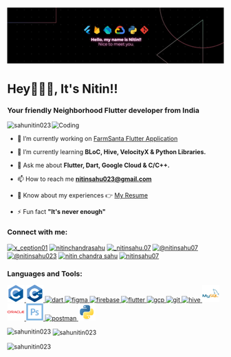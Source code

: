 ![MasterHead](https://github.com/sahunitin023/sahunitin023/blob/main/1685211110230.jpeg)
<h1 align="left">Hey👋🙋‍♂️, It's Nitin!!</h1>
<h3 align="left">Your friendly Neighborhood Flutter developer from India</h3>
<img align="right" alt="Coding" width="400" src="https://camo.githubusercontent.com/8bf6f6d78abc81fcf9c49f10649423e73ea44bc248e83aaae8759d401c829a84/68747470733a2f2f70687973696373677572756b756c2e66696c65732e776f726470726573732e636f6d2f323031392f30322f6368617261637465722d312e676966">

<p align="left"> <img src="https://komarev.com/ghpvc/?username=sahunitin023&label=Profile%20views&color=0e75b6&style=flat" alt="sahunitin023" /> </p>

- 🔭 I’m currently working on [FarmSanta Flutter Application](https://play.google.com/store/apps/details?id=com.farmsanta.farmer)

- 🌱 I’m currently learning **BLoC, Hive, VelocityX & Python Libraries.**

- 💬 Ask me about **Flutter, Dart, Google Cloud & C/C++.**

- 📫 How to reach me **nitinsahu023@gmail.com**

- 📄 Know about my experiences 👉 [My Resume](https://drive.google.com/file/d/1ytdz7UIb38qzdUWLFoX5_HMvfXidM7IN/view?usp=share_link)

- ⚡ Fun fact **"It's never enough"**

<h3 align="left">Connect with me:</h3>
<p align="left">
<a href="https://twitter.com/x_ception01" target="blank"><img align="center" src="https://raw.githubusercontent.com/rahuldkjain/github-profile-readme-generator/master/src/images/icons/Social/twitter.svg" alt="x_ception01" height="30" width="40" /></a>
<a href="https://linkedin.com/in/nitinchandrasahu" target="blank"><img align="center" src="https://raw.githubusercontent.com/rahuldkjain/github-profile-readme-generator/master/src/images/icons/Social/linked-in-alt.svg" alt="nitinchandrasahu" height="30" width="40" /></a>
<a href="https://instagram.com/_nitinsahu.07" target="blank"><img align="center" src="https://raw.githubusercontent.com/rahuldkjain/github-profile-readme-generator/master/src/images/icons/Social/instagram.svg" alt="_nitinsahu.07" height="30" width="40" /></a>
<a href="https://hashnode.com/@nitinsahu07" target="blank"><img align="center" src="https://raw.githubusercontent.com/rahuldkjain/github-profile-readme-generator/master/src/images/icons/Social/hashnode.svg" alt="@nitinsahu07" height="30" width="40" /></a>
<a href="https://medium.com/@nitinsahu023" target="blank"><img align="center" src="https://raw.githubusercontent.com/rahuldkjain/github-profile-readme-generator/master/src/images/icons/Social/medium.svg" alt="@nitinsahu023" height="30" width="40" /></a>
<a href="https://www.youtube.com/@nitinchandrasahu1774" target="blank"><img align="center" src="https://raw.githubusercontent.com/rahuldkjain/github-profile-readme-generator/master/src/images/icons/Social/youtube.svg" alt="nitin chandra sahu" height="30" width="40" /></a>
<a href="https://www.leetcode.com/nitinsahu07" target="blank"><img align="center" src="https://raw.githubusercontent.com/rahuldkjain/github-profile-readme-generator/master/src/images/icons/Social/leet-code.svg" alt="nitinsahu07" height="30" width="40" /></a>
</p>

<h3 align="left">Languages and Tools:</h3>
<p align="left"> <a href="https://www.cprogramming.com/" target="_blank" rel="noreferrer"> <img src="https://raw.githubusercontent.com/devicons/devicon/master/icons/c/c-original.svg" alt="c" width="40" height="40"/> </a> <a href="https://www.w3schools.com/cpp/" target="_blank" rel="noreferrer"> <img src="https://raw.githubusercontent.com/devicons/devicon/master/icons/cplusplus/cplusplus-original.svg" alt="cplusplus" width="40" height="40"/> </a> <a href="https://dart.dev" target="_blank" rel="noreferrer"> <img src="https://www.vectorlogo.zone/logos/dartlang/dartlang-icon.svg" alt="dart" width="40" height="40"/> </a> <a href="https://www.figma.com/" target="_blank" rel="noreferrer"> <img src="https://www.vectorlogo.zone/logos/figma/figma-icon.svg" alt="figma" width="40" height="40"/> </a> <a href="https://firebase.google.com/" target="_blank" rel="noreferrer"> <img src="https://www.vectorlogo.zone/logos/firebase/firebase-icon.svg" alt="firebase" width="40" height="40"/> </a> <a href="https://flutter.dev" target="_blank" rel="noreferrer"> <img src="https://www.vectorlogo.zone/logos/flutterio/flutterio-icon.svg" alt="flutter" width="40" height="40"/> </a> <a href="https://cloud.google.com" target="_blank" rel="noreferrer"> <img src="https://www.vectorlogo.zone/logos/google_cloud/google_cloud-icon.svg" alt="gcp" width="40" height="40"/> </a> <a href="https://git-scm.com/" target="_blank" rel="noreferrer"> <img src="https://www.vectorlogo.zone/logos/git-scm/git-scm-icon.svg" alt="git" width="40" height="40"/> </a> <a href="https://hive.apache.org/" target="_blank" rel="noreferrer"> <img src="https://www.vectorlogo.zone/logos/apache_hive/apache_hive-icon.svg" alt="hive" width="40" height="40"/> </a> <a href="https://www.mysql.com/" target="_blank" rel="noreferrer"> <img src="https://raw.githubusercontent.com/devicons/devicon/master/icons/mysql/mysql-original-wordmark.svg" alt="mysql" width="40" height="40"/> </a> <a href="https://www.oracle.com/" target="_blank" rel="noreferrer"> <img src="https://raw.githubusercontent.com/devicons/devicon/master/icons/oracle/oracle-original.svg" alt="oracle" width="40" height="40"/> </a> <a href="https://www.photoshop.com/en" target="_blank" rel="noreferrer"> <img src="https://raw.githubusercontent.com/devicons/devicon/master/icons/photoshop/photoshop-line.svg" alt="photoshop" width="40" height="40"/> </a> <a href="https://postman.com" target="_blank" rel="noreferrer"> <img src="https://www.vectorlogo.zone/logos/getpostman/getpostman-icon.svg" alt="postman" width="40" height="40"/> </a> <a href="https://www.python.org" target="_blank" rel="noreferrer"> <img src="https://raw.githubusercontent.com/devicons/devicon/master/icons/python/python-original.svg" alt="python" width="40" height="40"/> </a> </p>

<p><img align="left" src="https://github-readme-stats.vercel.app/api/top-langs?username=sahunitin023&show_icons=true&locale=en&layout=compact" alt="sahunitin023" /></p>

<p>&nbsp;<img align="center" src="https://github-readme-stats.vercel.app/api?username=sahunitin023&show_icons=true&locale=en" alt="sahunitin023" /></p>

<p><img align="center" src="https://github-readme-streak-stats.herokuapp.com/?user=sahunitin023&" alt="sahunitin023" /></p>
